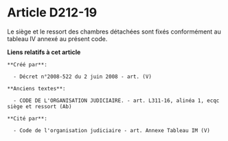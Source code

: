 # Article D212-19

Le siège et le ressort des chambres détachées sont fixés conformément au tableau IV annexé au présent code.

**Liens relatifs à cet article**

	**Créé par**:

	  - Décret n°2008-522 du 2 juin 2008 - art. (V)

	**Anciens textes**:

	  - CODE DE L'ORGANISATION JUDICIAIRE. - art. L311-16, alinéa 1, ecqc siège et ressort (Ab)

	**Cité par**:

	  - Code de l'organisation judiciaire - art. Annexe Tableau IM (V)
